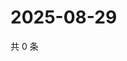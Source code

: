 # 2025-08-29

共 0 条

<!-- BEGIN ZHIHUVIDEO -->
<!-- 最后更新时间 Fri Aug 29 2025 14:17:10 GMT+0800 (China Standard Time) -->

<!-- END ZHIHUVIDEO -->
